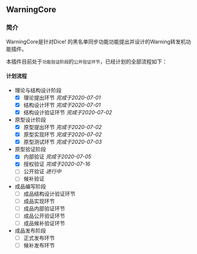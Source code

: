 ## WarningCore

### 简介
WarningCore是针对Dice! 的黑名单同步功能功能提出并设计的Warning转发机功能插件。

本插件目前处于`功能验证阶段`的`公开验证环节`，已经计划的全部流程如下：
#### 计划流程
- 理论与结构设计阶段
  - [x] 理论提出环节  *完成于2020-07-01*
  - [x] 结构设计环节  *完成于2020-07-01*
  - [x] 结构设计验证环节  *完成于2020-07-02*
- 原型设计阶段
  - [x] 原型提出环节  *完成于2020-07-02*
  - [x] 原型实现环节  *完成于2020-07-02*
  - [x] 原型测试环节  *完成于2020-07-03*
- 原型验证阶段
  - [x] 内部验证  *完成于2020-07-05*
  - [x] 授权验证  *完成于2020-07-16*
  - [ ] 公开验证  *进行中*
  - [ ] 候补验证
- 成品编写阶段
  - [ ] 成品结构设计验证环节
  - [ ] 成品实现环节
  - [ ] 成品内部验证环节
  - [ ] 成品公开验证环节
  - [ ] 成品候补验证环节
- 成品发布阶段
  - [ ] 正式发布环节
  - [ ] 候补发布环节
